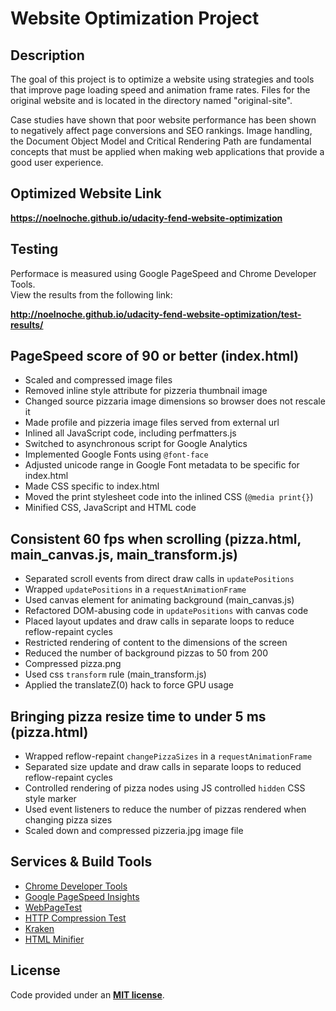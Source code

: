 Website Optimization Project
===


Description
---
The goal of this project is to optimize a website using strategies and tools that improve 
page  loading speed and animation frame rates. Files for the original website and is
located in the directory named "original-site".

Case studies have shown that poor website performance has been shown to negatively affect 
page conversions and SEO rankings. Image handling, the Document Object Model and Critical 
Rendering Path are fundamental concepts that must be applied when making web applications 
that provide a good user experience.


Optimized Website Link
---
**<https://noelnoche.github.io/udacity-fend-website-optimization>**


Testing
---
Performace is measured using Google PageSpeed and Chrome Developer Tools.  
View the results from the following link:

**<http://noelnoche.github.io/udacity-fend-website-optimization/test-results/>**


PageSpeed score of 90 or better (index.html)
---
+ Scaled and compressed image files
+ Removed inline style attribute for pizzeria thumbnail image
+ Changed source pizzaria image dimensions so browser does not rescale it
+ Made profile and pizzeria image files served from external url
+ Inlined all JavaScript code, including perfmatters.js
+ Switched to asynchronous script for Google Analytics
+ Implemented Google Fonts using `@font-face`
+ Adjusted unicode range in Google Font metadata to be specific for index.html
+ Made CSS specific to index.html
+ Moved the print stylesheet code into the inlined CSS (`@media print{}`)
+ Minified CSS, JavaScript and HTML code


Consistent 60 fps when scrolling (pizza.html, main_canvas.js, main_transform.js)
---
+ Separated scroll events from direct draw calls in `updatePositions`
+ Wrapped `updatePositions` in a `requestAnimationFrame`
+ Used canvas element for animating background (main_canvas.js)
+ Refactored DOM-abusing code in `updatePositions` with canvas code
+ Placed layout updates and draw calls in separate loops to reduce reflow-repaint cycles
+ Restricted rendering of content to the dimensions of the screen
+ Reduced the number of background pizzas to 50 from 200
+ Compressed pizza.png
+ Used css `transform` rule (main_transform.js)
+ Applied the translateZ(0) hack to force GPU usage


Bringing pizza resize time to under 5 ms (pizza.html)
---
+ Wrapped reflow-repaint `changePizzaSizes` in a `requestAnimationFrame`
+ Separated size update and draw calls in separate loops to reduced reflow-repaint cycles
+ Controlled rendering of pizza nodes using JS controlled `hidden` CSS style marker
+ Used event listeners to reduce the number of pizzas rendered when changing pizza sizes
+ Scaled down and compressed pizzeria.jpg image file


Services & Build Tools
---
+ [Chrome Developer Tools](https://developer.chrome.com/home/devtools-pillar)
+ [Google PageSpeed Insights](https://developers.google.com/speed/pagespeed/insights/)
+ [WebPageTest](https://www.webpagetest.org/)
+ [HTTP Compression Test](http://www.whatsmyip.org/http-compression-test/)
+ [Kraken](https://kraken.io/web-interface)
+ [HTML Minifier](https://github.com/kangax/html-minifier)


License
---
Code provided under an **[MIT license](https://github.com/noelnoche/udacity-fend-website-optimization/blob/gh-pages/LICENSE.md)**.

